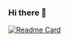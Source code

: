 ### Hi there 👋

[![Readme Card](https://github-readme-stats.vercel.app/api/pin/?username=xandecoelho5&repo=github-readme-stats)](https://github.com/xandecoelho5/github-readme-stats)

<!--
**xandecoelho5/xandecoelho5** is a ✨ _special_ ✨ repository because its `README.md` (this file) appears on your GitHub profile.

Here are some ideas to get you started:

- 🔭 I’m currently working on ...
- 🌱 I’m currently learning ...
- 👯 I’m looking to collaborate on ...
- 🤔 I’m looking for help with ...
- 💬 Ask me about ...
- 📫 How to reach me: ...
- 😄 Pronouns: ...
- ⚡ Fun fact: ...
-->
